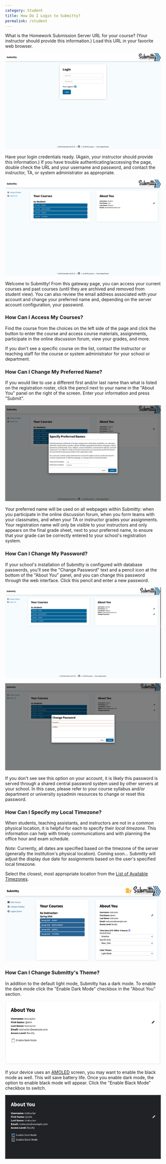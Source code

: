 ```yaml
---
category: Student
title: How Do I Login to Submitty?
permalink: /student
---
```


What is the Homework Submission Server URL for your course?  (Your
instructor should provide this information.)  Load this URL in your
favorite web browser.

![](/images/Login.png)

Have your login credentials ready.  (Again, your instructor should
provide this information.)  If you have trouble
authenticating/accessing the page, double check the URL and your
username and password, and contact the instructor, TA, or system
administrator as appropriate.

![](/images/Homepage.png)

Welcome to Submitty!  From this gateway page, you can access your
current courses and past courses (until they are archived and removed
from student view).  You can also review the email address associated
with your account and change your preferred name and, depending on the
server account configuration, your password.

### How Can I Access My Courses?

Find the course from the choices on the left side of the page and
click the button to enter the course and access course materials,
assignments, participate in the online discussion forum, view your
grades, and more.

If you don't see a specific course on the list, contact the instructor
or teaching staff for the course or system administrator for your
school or department.


### How Can I Change My Preferred Name?

If you would like to use a different first and/or last name than what
is listed on the registration roster, click the pencil next to your
name in the "About You" panel on the right of the screen.  Enter your
information and press "Submit".

![](/images/PreferredNameForm.png)

Your preferred name will be used on all webpages within Submitty: when
you participate in the online discussion forum, when you form teams
with your classmates, and when your TA or instructor grades your
assignments.  Your registration name will only be visible to your
instructors and only appears on the final grade sheet, next to your
preferred name, to ensure that your grade can be correctly entered to
your school's registration system.

### How Can I Change My Password?

If your school's installation of Submitty is configured with database
passwords, you'll see the "Change Password" text and a pencil icon at
the bottom of the "About You" panel, and you can change this password
through the web interface.  Click this pencil and enter a new
password.

![](/images/HomepagePassword.png)

![](/images/ChangePasswordForm.png)

If you don't see see this option on your account, it is likely this
password is served through a shared central password system used by
other servers at your school.  In this case, please refer to your
course syllabus and/or department or university sysadmin resources to
change or reset this password.

### How Can I Specify my Local Timezone?

When students, teaching assistants, and instructors are not in a
common physical location, it is helpful for each to specify their
*local timezone*.  This information can help with timely
communications and with planning the office hour and exam schedule.

*Note:* Currently, all dates are specified based on the timezone of
the server (generally the institution's physical location).  Coming
soon...  Submitty will adjust the display due date for assignments
based on the user's specified local timezone.

Select the closest, most appropriate location from the
[List of Available Timezones](https://www.w3schools.com/php/php_ref_timezones.asp).

![](/images/student/specify_timezone.png)

### How Can I Change Submitty's Theme?

In addition to the default light mode, Submitty has a dark mode.
To enable the dark mode click the "Enable Dark Mode" checkbox
in the "About You" section.

![](/images/change_theme.png)

If your device uses an [AMOLED](https://en.wikipedia.org/wiki/AMOLED) screen, you may want to enable the black mode as well. This will save battery life. Once you enable dark mode, the option to enable black mode will appear. Click the "Enable Black Mode" checkbox to switch.

![](/images/change_theme_black.png)
